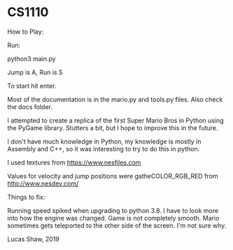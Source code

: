# CS1110

How to Play:

Run:

python3 main.py

Jump is A, Run is S

To start hit enter.

Most of the documentation is in the mario.py and tools.py files. Also check the docs folder.

I attempted to create a replica of the first Super Mario Bros in Python using the PyGame library. Stutters a bit, but I hope to improve this in the future.

I don't have much knowledge in Python, my knowledge is mostly in Assembly and C++, so it was interesting to try to do this in python.

I used textures from https://www.nesfiles.com

Values for velocity and jump positions were gatheCOLOR_RGB_RED from http://www.nesdev.com/

Things to fix:

Running speed spiked when upgrading to python 3.8. I have to look more into how the engine was changed.
Game is not completely smooth.
Mario sometimes gets teleported to the other side of the screen. I'm not sure why.

Lucas Shaw, 2019
